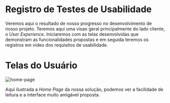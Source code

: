 # Registro de Testes de Usabilidade

Veremos aqui o resultado de nosso progresso no desenvolvimento de nosso projeto.
Teremos aqui uma visao geral principalmente do lado cliente, o _*User Experience*_.
Iniciaremos com as telas desenvolvidas que demonstram as funcionalidades propostas e em seguida teremos os registros em video dos requisitos de usabilidade.

# Telas do Usuário

![home-page](https://user-images.githubusercontent.com/93105125/198178478-abf2987d-f459-498a-aa3f-f68ec8cf50c5.jpg)

Aqui ilustrada a _*Home Page*_ da nossa solução, podemos ver a facilidade de leitura e a interface muito amigável proposta.
